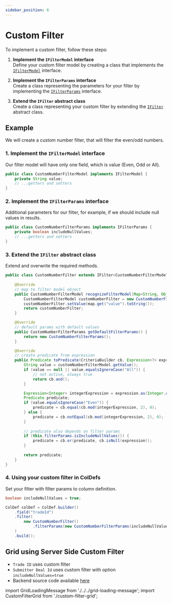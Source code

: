```yaml
---
sidebar_position: 6
---
```


# Custom Filter

To implement a custom filter, follow these steps:


1. **Implement the `IFilterModel` interface**  
   Define your custom filter model by creating a class that implements the [`IFilterModel`](https://github.com/smolcan/ag-grid-jpa-adapter/blob/main/src/main/java/io/github/smolcan/aggrid/jpa/adapter/filter/model/IFilterModel.java) interface.

2. **Implement the `IFilterParams` interface**  
   Create a class representing the parameters for your filter by implementing the [`IFilterParams`](https://github.com/smolcan/ag-grid-jpa-adapter/blob/main/src/main/java/io/github/smolcan/aggrid/jpa/adapter/filter/model/simple/params/IFilterParams.java) interface.

3. **Extend the `IFilter` abstract class**  
   Create a class representing your custom filter by extending the [`IFilter`](https://github.com/smolcan/ag-grid-jpa-adapter/blob/main/src/main/java/io/github/smolcan/aggrid/jpa/adapter/filter/IFilter.java) abstract class.


## Example
We will create a custom number filter, that will filter the even/odd numbers.

### 1. **Implement the `IFilterModel` interface**  
Our filter model will have only one field, which is value (Even, Odd or All).
```java
public class CustomNumberFilterModel implements IFilterModel {
    private String value;
    // ...getters and setters
}
```

### 2.  **Implement the `IFilterParams` interface**
Additional parameters for our filter, for example, if we should include null values in results.
```java
public class CustomNumberFilterParams implements IFilterParams {
    private boolean includeNullValues;
    // ...getters and setters
}
```

### 3. **Extend the `IFilter` abstract class** 
Extend and overwrite the required methods.
```java
public class CustomNumberFilter extends IFilter<CustomNumberFilterModel, CustomNumberFilterParams> {
    
    @Override
    // map to filter model object
    public CustomNumberFilterModel recognizeFilterModel(Map<String, Object> map) {
        CustomNumberFilterModel customNumberFilter = new CustomNumberFilterModel();
        customNumberFilter.setValue(map.get("value").toString());
        return customNumberFilter;
    }

    @Override
    // default params with default values
    public CustomNumberFilterParams getDefaultFilterParams() {
        return new CustomNumberFilterParams();
    }

    @Override
    // create predicate from expression
    public Predicate toPredicate(CriteriaBuilder cb, Expression<?> expression, CustomNumberFilterModel customNumberFilterModel) {
        String value = customNumberFilterModel.getValue();
        if (value == null || value.equalsIgnoreCase("All")) {
            // not active, always true
            return cb.and();
        }

        Expression<Integer> integerExpression = expression.as(Integer.class);
        Predicate predicate;
        if (value.equalsIgnoreCase("Even")) {
            predicate = cb.equal(cb.mod(integerExpression, 2), 0);
        } else {
            predicate = cb.notEqual(cb.mod(integerExpression, 2), 0);
        }
        
        // predicate also depends on filter params
        if (this.filterParams.isIncludeNullValues()) {
            predicate = cb.or(predicate, cb.isNull(expression));
        }
        
        return predicate;
    }
}
```

### 4. Using your custom filter in ColDefs
Set your filter with filter params to column definition.
```java
boolean includeNullValues = true;

ColDef colDef = ColDef.builder()
    .field("tradeId")
    .filter(
        new CustomNumberFilter()
            .filterParams(new CustomNumberFilterParams(includeNullValues))
    )
    .build();
```


## Grid using Server Side Custom Filter
- `Trade ID` uses custom filter
- `Submitter Deal Id` uses custom filter with option `includeNullValues=true`
- Backend source code available [here](https://github.com/smolcan/ag-grid-jpa-adapter-docs-backend/blob/main/src/main/java/io/github/smolcan/ag_grid_jpa_adapter_docs_backend/service/docs/CustomFilterService.java)

import GridLoadingMessage from './../../grid-loading-message';
import CustomFilterGrid from './custom-filter-grid';

<GridLoadingMessage>
<CustomFilterGrid></CustomFilterGrid>
</GridLoadingMessage>